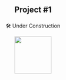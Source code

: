 ## <p align="center">Project #1</p>

<p align="center">🛠️ Under Construction</p>
 
 <p align="center"><img width="100" src="https://user-images.githubusercontent.com/81649794/220627109-d40e4960-c352-4acf-8586-25da57ab3d2b.jpg"></p>